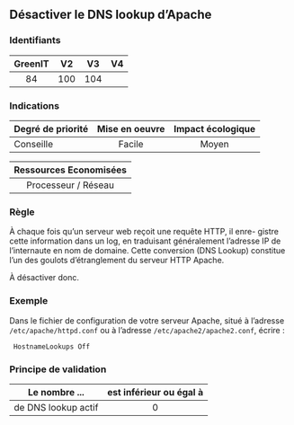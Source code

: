 ## Désactiver le DNS lookup d’Apache

### Identifiants

| GreenIT |  V2  |  V3  |  V4  |
|:-------:|:----:|:----:|:----:|
|  84    | 100  | 104  |      |

### Indications

| Degré de priorité |      Mise en oeuvre       |  Impact écologique    | 
|-------------------|:-------------------------:|:---------------------:|
| Conseille         |  Facile                   |    Moyen              | 


|Ressources Economisées                                      |
|:----------------------------------------------------------:|
|  Processeur / Réseau  |

### Règle

À chaque fois qu’un serveur web reçoit une requête HTTP, il enre- gistre cette information dans un log, en traduisant généralement l’adresse IP de l’internaute en nom de domaine. Cette conversion (DNS Lookup) constitue l’un des goulots d’étranglement du serveur HTTP Apache.

À désactiver donc.

### Exemple

Dans le fichier de configuration de votre serveur Apache, situé à l’adresse `/etc/apache/httpd.conf` ou à l’adresse `/etc/apache2/apache2.conf`, écrire :
```apacheconf
 HostnameLookups Off
```

### Principe de validation

| Le nombre ...     | est inférieur ou égal à   |  
|-------------------|:-------------------------:|
| de DNS lookup actif  |  0 |
